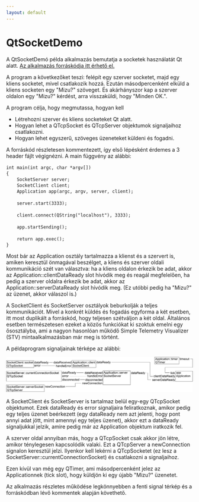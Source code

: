 ```yaml
---
layout: default
---
```


# QtSocketDemo

A QtSocketDemó példa alkalmazás bemutatja a socketek használatát Qt alatt. 
[Az alkalmazás forráskódja itt érhető el.](https://github.com/csorbakristof/alkalmazasfejlesztes/)

A program a következőket teszi: felépít egy szerver socketet, majd egy kliens socketet, mivel csatlakozik hozzá. Ezután másodpercenként elküld a kliens socketen egy "Mizu?" szöveget. És akárhányszor kap a szerver oldalon egy "Mizu?" kérdést, arra visszaküldi, hogy "Minden OK.".

A program célja, hogy megmutassa, hogyan kell

  * Létrehozni szerver és kliens socketeket Qt alatt.
  * Hogyan lehet a QTcpSocket és QTcpServer objektumok signaljaihoz csatlakozni.
  * Hogyan lehet egyszerű, szöveges üzeneteket küldeni és fogadni.

A forráskód részletesen kommentezett, így első lépésként érdemes a 3 header fájlt végignézni. A main függvény az alábbi:

	int main(int argc, char *argv[])
	{
	    SocketServer server;
	    SocketClient client;
	    Application app(argc, argv, server, client);
	
	    server.start(3333);
	
	    client.connect(QString("localhost"), 3333);
	
	    app.startSending();
	
	    return app.exec();
	}

Most bár az Application osztály tartalmazza a klienst és a szervert is, amiken keresztül önmagával beszélget, a kliens és szerver oldali kommunikáció szét van választva: ha a kliens oldalon érkezik be adat, akkor az Application::clientDataReady slot hívódik meg és reagál megfelelően, ha pedig a szerver oldalra érkezik be adat, akkor az Application::serverDataReady slot hívódik meg. (Ez utóbbi pedig ha "Mizu?" az üzenet, akkor válaszol is.)

A SocketClient és SocketServer osztályok beburkolják a teljes kommunikációt. Mivel a konkrét küldés és fogadás egyforma a két esetben, itt most duplikált a forráskód, hogy teljesen szétváljon a két oldal. Általános esetben természetesen ezeket a közös funkciókat ki szoktuk emelni egy ősosztályba, ami a nagyon hasonlóan működő Simple Telemetry Visualizer (STV) mintaalkalmazásban már meg is történt.

A példaprogram signaljainak térképe az alábbi:

![](image/QtSocketDemoSignalMap.png)

A SocketClient és SocketServer is tartalmaz belül egy-egy QTcpSocket objektumot. Ezek dataReady és error signaljaira feliratkoznak, amikor pedig egy teljes üzenet beérkezett (egy dataReady nem azt jelenti, hogy pont annyi adat jött, mint amennyi egy teljes üzenet), akkor ezt a dataReady signaljukkal jelzik, amire pedig már az Application objektum iratkozik fel.

A szerver oldal annyiban más, hogy a QTcpSocket csak akkor jön létre, amikor ténylegesen kapcsolódik valaki. Ezt a QTcpServer a newConnection signalon keresztül jelzi. Ilyenkor kell lekérni a QTcpSocketet (ez lesz a SocketServer::currentConnectionSocket) és csatlakozni a signaljaihoz.

Ezen kívül van még egy QTimer, ami másodpercenként jelez az Applicationnek (tick slot), hogy küldjön ki egy újabb "Mizu?" üzenetet.

Az alkalmazás részletes működése legkönnyebben a fenti signal térkép és a forráskódban lévő kommentek alapján követhető.
